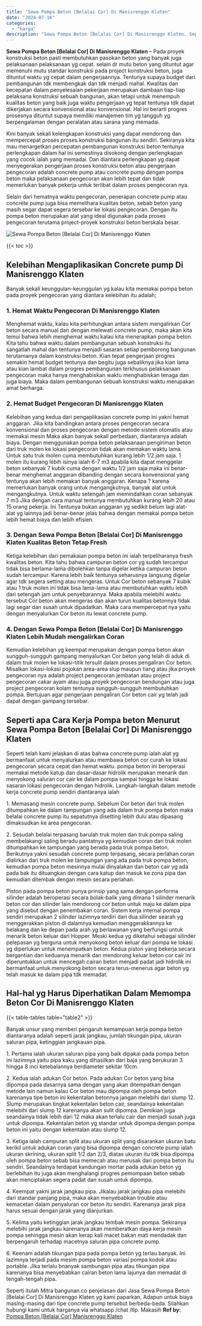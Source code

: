 ```yaml
---
title: "Sewa Pompa Beton [Belalai Cor] Di Manisrenggo Klaten"
date: "2024-07-16"
categories: 
  - "harga"
description: "Sewa Pompa Beton [Belalai Cor] Di Manisrenggo Klaten. Seperti itulah Mitra bangunan.co penjelasan dari Jasa Sewa Pompa Beton [Belalai Cor] Di Manisrenggo K..."
---
```


**Sewa Pompa Beton \[Belalai Cor\] Di Manisrenggo Klaten** – Pada proyek konstruksi beton pasti membutuhkan pasokan beton yang banyak juga pelaksanaan pelaksanaan yg cepat. selain dr mutu beton yang dituntut agar memenuhi mutu standar konstruksi pada project konstruksi beton, juga dituntut waktu yg cepat dalam pengerjaannya. Tentunya supaya budget dari pembangunan tdk membengkak dan tdk menjadi mahal. Kwalitas dan kecepatan dalam penyelesaian pekerjaan merupakan dambaan tiap-tiap pelaksana konstruksi sebuah bangunan, akan tetapi untuk menempuh kualitas beton yang baik juga waktu pengerjaan yg tepat tentunya tdk dapat dikerjakan secara konvensional atau konvensional. Hal ini berarti progres prosesnya dituntut supaya memiliki manajemen tim yg tangguh yg berpengalaman dengan peralatan atau sarana yang memadai.

Kini banyak sekali kelengkapan konstruksi yang dapat mendorong dan mempercepat proses proses konstruksi bangunan itu sendiri. Sekiranya kita mau menargetkan percepatan pembangunan konstruksi beton tentunya perlengkapan dalam hal ini semestinya disokong dengan perlengkapan yang cocok ialah yang memadai. Dan diantara perlengkapan yg dapat menyegerakan pengerjaan proses konstruksi beton atau pengerjaan pengecoran adalah concrete pump atau concrete pump dengan pompa beton maka pelaksanaan pengecoran akan lebih tepat dan tidak memerlukan banyak pekerja untuk terlibat dalam proses pengecoran nya.

Selain dari hematnya waktu pengecoran, penerapan concrete pump atau concrete pump juga bisa memelihara kualitas beton, sebab beton yang masih segar dapat segera tersebar ke lokasi pengecoran. Dengan itu pompa beton merupakan alat yang ideal digunakan pada proses pengecoran terutama project-proyek konstruksi beton berskala besar.

![Sewa Pompa Beton [Belalai Cor] Di Manisrenggo Klaten](/images/sewa-concrete-pump-10.png)

{{< toc >}}

## Kelebihan Mengaplikasikan Concrete pump Di Manisrenggo Klaten

Banyak sekali keunggulan-keunggulan yg kalau kita memakai pompa beton pada proyek pengecoran yang diantara kelebihan itu adalah;

### 1\. Hemat Waktu Pengecoran Di Manisrenggo Klaten

Menghemat waktu, kalau kita perhitungkan antara sistem mengalirkan Cor beton secara manual dan dengan melewati concrete pump, maka akan kita temui bahwa lebih menghemat waktu kalau kita menerapkan pompa beton. Kita tahu bahwa waktu dalam pembangunan sebuah konstruksi itu sangatlah mahal dan tentunya menjadi sasaran setiap pemborong bangunan terutamanya dalam konstruksi beton. Kian tepat pengerjaan progres semakin hemat budget tentunya dan begitu juga sebaliknya jika kian lama atau kian lambat dalam progres pembangunan terkhusus pelaksanaan pengecoran maka hanya menghabiskan waktu menghabiskan tenaga dan juga biaya. Maka dalam pembangunan sebuah konstruksi waktu merupakan amat berharga.

### 2\. Hemat Budget Pengecoran Di Manisrenggo Klaten

Kelebihan yang kedua dari pengaplikasian concrete pump ini yakni hemat anggaran. Jika kita bandingkan antara proses pengecoran secara konvensional dan proses pengecoran dengan metode sistem otomatis atau memakai mesin Maka akan banyak sekali perbedaan, diantaranya adalah biaya. Dengan menggunakan pompa beton pelaksanaan pengiriman beton dari truk molen ke lokasi pengecoran tidak akan memakan waktu lama. Untuk satu truk molen cuma membutuhkan kurang lebih 1/2 jam saja. 1 molen itu kurang lebih isinya ialah 6-7 m3 apabila kita dapat menggelar beton sebanyak 7 kubik cuma dengan waktu 1/2 jam saja maka ini benar-benar menghemat anggaran dibanding dengan secara konvensional yang tentunya akan lebih memakan banyak anggaran. Kenapa ? karena memerlukan banyak orang untuk mengangkutnya, banyak alat untuk mengangkutnya. Untuk waktu setengah jam memindahkan coran sebanyak 7 m3 Jika dengan cara manual tentunya membutuhkan kurang lebih 20 atau 15 orang pekerja. Ini Tentunya bukan anggaran yg sedikit belum lagi alat-alat yg lainnya jadi benar-benar jelas bahwa dengan memakai pompa beton lebih hemat biaya dan lebih efisien.

### 3\. Dengan Sewa Pompa Beton \[Belalai Cor\] Di Manisrenggo Klaten Kualitas Beton Tetap Fresh

Ketiga kelebihan dari pemakaian pompa beton ini ialah terpeliharanya fresh kwalitas beton. Kita tahu bahwa campuran beton cor yg sudah tercampur tidak bisa berlama-lama dibolehkan tanpa digelar ketika campuran beton sudah tercampur. Karena lebih baik tentunya seharusnya langsung digelar agar tdk segera setting atau mengeras. Untuk Cor beton sebanyak 7 kubik atau 1 truk molen ini tidak bisa lama-lama atau membutuhkan waktu lebih dari setengah jam untuk penyebarannya. Maka apabila melebihi waktu tersebut Cor beton akan mengeras dan akan turun kualitas betonnya tidak lagi segar dan susah untuk dipadatkan. Maka cara mempercepat nya yaitu dengan menyalurkan Cor beton itu lewat concrete pump.

### 4\. Dengan Sewa Pompa Beton \[Belalai Cor\] Di Manisrenggo Klaten Lebih Mudah mengalirkan Coran

Kemudian kelebihan yg keempat merupakan dengan pompa beton akan sungguh-sungguh gampang menyalurkan Cor beton yang telah di aduk di dalam truk molen ke lokasi-titik tersulit dalam proses pengaliran Cor beton. Misalkan lokasi-lokasi pojokan area-area slup maupun tiang atau jika proyek pengecoran nya adalah project pengecoran jembatan atau project pengecoran cakar ayam atau juga proyek pengecoran bendungan atau juga project pengecoran kolam tentunya sungguh-sungguh membutuhkan pompa. Bertujuan agar pengerjaan pengaliran Cor beton cair yg telah jadi dapat dengan gampang tersebar.

## Seperti apa Cara Kerja Pompa beton Menurut Sewa Pompa Beton \[Belalai Cor\] Di Manisrenggo Klaten

Seperti telah kami jelaskan di atas bahwa concrete pump ialah alat yg bermanfaat untuk menyalurkan atau membawa beton cor curah ke lokasi pengecoran secara cepat dan hemat waktu. pompa beton ini beroperasi memakai metode katup dan dasar-dasar hidrolik merupakan menarik dan menyokong saluran cor cair ke dalam pompa sampai hingga ke lokasi sasaran lokasi pengecoran dengan hidrolik. Langkah-langkah dalam metode kerja concrete pump sendiri diantaranya ialah

1\. Memasang mesin concrete pump. Sebelum Cor beton dari truk molen ditumpahkan ke dalam tampungan yang ada dalam truk pompa beton maka belalai concrete pump itu sepatutnya disetting lebih dulu atau dipasang dimaksudkan ke area pengecoran.

2\. Sesudah belalai terpasang barulah truk molen dan truk pompa saling membelakangi saling beradu pantatnya yg kemudian coran dari truk molen ditumpahkan ke tampungan yang berada pada truk pompa beton. Berikutnya yakni sesudah concrete pump terpasang, secara perlahan coran dialirkan dari truk molen ke tampungan yang ada pada truk pompa beton, kemudian pompa beton mesinnya mulai dinyalakan dan beton cair yg ada pada bak itu dituangkan dengan cara katup dan masuk ke zona pipa dan kemudian ditembak dengan mesin secara perlahan.

Piston pada pompa beton punya prinsip yang sama dengan performa silinder adalah beroperasi secara bolak-balik yang dimana 1 silinder menarik beton cor dan silinder lain mendorong cor beton untuk maju ke dalam pipa yang disebut dengan penembakan coran. Sistem kerja internal pompa sendiri merupakan 2 silinder lazimnya terdiri dari dua silinder searah yg menggerakkan piston di dalamnya kemudian menggerakkannya ke belakang dan ke depan pada arah yg berlawanan yang berfungsi untuk menarik beton keluar dari Hopper. Meski kedua yg diketahui sebagai silinder pelepasan yg berguna untuk menyokong beton keluar dari pompa ke lokasi yg diperlukan untuk menempatkan beton. Kedua piston yang bekerja secara bergantian dan keduanya menarik dan mendorong keluar beton cor cair ini diperuntukkan untuk mencegah cairan beton menjadi padat jadi hidrolik ini bermanfaat untuk menyokong beton secara terus-menerus agar beton yg telah masuk ke dalam pipa tdk memadat.

## Hal-hal yg Harus Diperhatikan Dalam Memompa Beton Cor Di Manisrenggo Klaten

{{< table-tables table="table2" >}}

Banyak unsur yang memberi pengaruh kemampuan kerja pompa beton diantaranya adalah seperti jarak jangkau, jumlah tikungan pipa, ukuran saluran pipa, ketinggian jangkauan pipa.

1\. Pertama ialah ukuran saluran pipa yang baik dipakai pada pompa beton ini lazimnya yaitu pipa kaku yang dihasilkan dari baja yang berukuran 3 hingga 8 inci ketebalannya berdiameter sekitar 10cm.

2\. Kedua ialah adukan Cor beton. Pada adukan Cor beton yang bisa dipompa pada dasarnya sama dengan yang akan ditempatkan dengan metode lain namun kalau Cor beton mau dipompa oleh pompa beton karenanya tipe beton ini kekentalan betonnya jangan melebihi dari slump 12. Slump merupakan tingkat kekentalan beton cair, seandainya kekentalan melebihi dari slump 12 karenanya akan sulit dipompa. Demikian juga seandainya tidak lebih dari 12 maka akan terlalu cair dan menjadi susah juga untuk dipompa. Kekentalan beton yg standar untuk dipompa dengan pompa beton ini yaitu dengan kekentalan atau slump 12.

3\. Ketiga ialah campuran split atau ukuran split yang disarankan ukuran batu kerikil untuk adukan coran yang bisa dipompa dengan concrete pump ialah ukuran skrining, ukuran split 1/2 dan 2/3, diatas ukuran itu tdk bisa dipompa oleh pompa beton sebab bisa memecah atau merusak dari pompa beton itu sendiri. Seandainya terdapat kandungan mortar pada adukan beton yg berlebihan itu juga akan menghalangi progres pemompaan beton sebab akan menciptakan segera padat dan susah untuk dipompa.

4\. Keempat yakni jarak jangkau pipa. Jikalau jarak jangkau pipa melebihi dari standar panjang pipa, maka akan menyebabkan trouble atau kemacetan dalam penyaluran cor beton itu sendiri. Karenanya jarak pipa harus sesuai dengan jarak yang dianjurkan.

5\. Kelima yaitu ketinggian jarak jangkau tembak mesin pompa. Sekiranya melebihi jarak jangkau karenanya akan memberatkan daya kerja mesin pompa sehingga mesin akan kerap kali macet bakan mati mendadak dan berpengaruh terhadap macetnya saluran pipa concrete pump.

6\. Keenam adalah tikungan pipa pada pompa beton yg terlau banyak. Ini lazimnya terjadi pada mesim pompa beton variasi pompa kodok atau portable. Jika terlalu bnanyak sambungan pipa atau tikungan pipa karenanya bisa menyebabkan cairan beton lama lajunya dan memadat di tengah-tengah pipa.

Seperti itulah Mitra bangunan.co penjelasan dari Jasa Sewa Pompa Beton \[Belalai Cor\] Di Manisrenggo Klaten yg kami paparkan, Adapun untuk biaya masing-masing dari tipe concrete pump tersebut berbeda-beda. Silahkan hubungi kami untuk harganya via whatsapp /chat /tlp. Makasih
**Ref by:** [Pompa Beton [Belalai Cor] Manisrenggo Klaten](https://id.wikipedia.org/wiki/Pompa)
